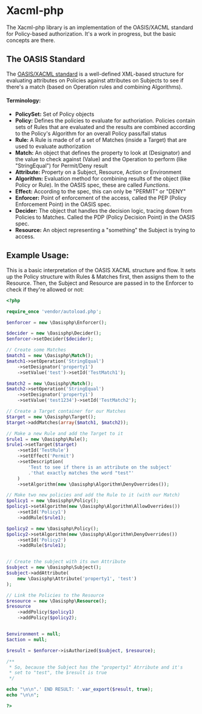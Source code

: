 Xacml-php
==========================
The Xacml-php library is an implementation of the OASIS/XACML standard for Policy-based
authorization. It's a work in progress, but the basic concepts are there.

## The OASIS Standard

The [OASIS/XACML standard](http://docs.oasis-open.org/xacml/3.0/xacml-3.0-core-spec-os-en.pdf) is a
well-defined XML-based structure for evaluating attributes on Policies against attributes on Subjects
to see if there's a match (based on Operation rules and combining Algorithms).

#### Terminology:

- **PolicySet:** Set of Policy objects
- **Policy:** Defines the policies to evaluate for authoriation. Policies contain sets of Rules
    that are evaluated and the results are combined according to the Policy's Algorithm for an
    overall Policy pass/fail status
- **Rule:** A Rule is made of of a set of Matches (inside a Target) that are used to evaluate
    authorization
- **Match:** An object that defines the property to look at (Designator) and the value to check
    against (Value) and the Operation to perform (like "StringEqual") for Permit/Deny result
- **Attribute:** Property on a Subject, Resource, Action or Environment
- **Algorithm:** Evaluation method for combining results of the object (like Policy or Rule). In
    the OASIS spec, these are called *Functions*.
- **Effect:** According to the spec, this can only be "PERMIT" or "DENY"
- **Enforcer:** Point of enforcement of the access, called the PEP (Policy Enforcement Point)
    in the OASIS spec.
- **Decider:** The object that handles the decision logic, tracing down from Policies to Matches.
    Called the PDP (Policy Decision Point) in the OASIS spec.
- **Resource:** An object representing a "something" the Subject is trying to access.

## Example Usage:

This is a basic interpretation of the OASIS XACML structure and flow. It sets up the Policy structure
with Rules & Matches first, then assigns them to the Resource. Then, the Subject and Resource are
passed in to the Enforcer to check if they're allowed or not:

```php
<?php

require_once 'vendor/autoload.php';

$enforcer = new \Oasisphp\Enforcer();

$decider = new \Oasisphp\Decider();
$enforcer->setDecider($decider);

// Create some Matches
$match1 = new \Oasisphp\Match();
$match1->setOperation('StringEqual')
    ->setDesignator('property1')
    ->setValue('test')->setId('TestMatch1');

$match2 = new \Oasisphp\Match();
$match2->setOperation('StringEqual')
    ->setDesignator('property1')
    ->setValue('test1234')->setId('TestMatch2');

// Create a Target container for our Matches
$target = new \Oasisphp\Target();
$target->addMatches(array($match1, $match2));

// Make a new Rule and add the Target to it
$rule1 = new \Oasisphp\Rule();
$rule1->setTarget($target)
    ->setId('TestRule')
    ->setEffect('Permit')
    ->setDescription(
        'Test to see if there is an attribute on the subject'
        .'that exactly matches the word "test"'
    )
    ->setAlgorithm(new \Oasisphp\Algorithm\DenyOverrides());

// Make two new policies and add the Rule to it (with our Match)
$policy1 = new \Oasisphp\Policy();
$policy1->setAlgorithm(new \Oasisphp\Algorithm\AllowOverrides())
    ->setId('Policy1')
    ->addRule($rule1);

$policy2 = new \Oasisphp\Policy();
$policy2->setAlgorithm(new \Oasisphp\Algorithm\DenyOverrides())
    ->setId('Policy2')
    ->addRule($rule1);


// Create the subject with its own Attribute
$subject = new \Oasisphp\Subject();
$subject->addAttribute(
    new \Oasisphp\Attribute('property1', 'test')
);

// Link the Policies to the Resource
$resource = new \Oasisphp\Resource();
$resource
    ->addPolicy($policy1)
    ->addPolicy($policy2);


$environment = null;
$action = null;

$result = $enforcer->isAuthorized($subject, $resource);

/**
 * So, because the Subject has the "property1" Atrribute and it's
 * set to "test", the $result is true
 */

echo "\n\n".' END RESULT: '.var_export($result, true);
echo "\n\n";

?>
```
